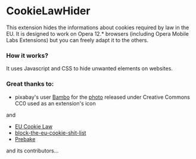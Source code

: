 # CookieLawHider
This extension hides the informations about cookies required by law in the EU. It is designed to work on Opera 12.* browsers (including Opera Mobile Labs Extensions) but you can freely adapt it to the others.

### How it works?
It uses Javascript and CSS to hide unwanted elements on websites.

### Great thanks to:
 * pixabay's user [Bambo](https://pixabay.com/pl/users/Bambo-401637/) for the [photo](https://pixabay.com/en/cookies-pastry-dessert-homemade-435296/) released under Creative Commons CC0 used as an extension's icon 

and

 * [EU Cookie Law](https://github.com/WPGov/eu-cookie-law)  
 * [block-the-eu-cookie-shit-list](https://github.com/r4vi/block-the-eu-cookie-shit-list)
 * [Prebake](https://github.com/liamja/Prebake)

and its contributors...
